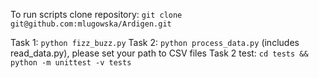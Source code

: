 To run scripts clone repository: `git clone git@github.com:mlugowska/Ardigen.git`

Task 1: `python fizz_buzz.py`
Task 2: `python process_data.py` (includes read_data.py), please set your path to CSV files
Task 2 test: `cd tests && python -m unittest -v tests`
